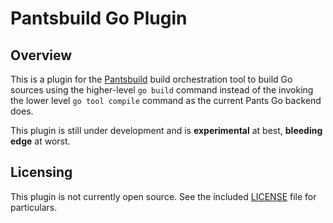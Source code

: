 # Pantsbuild Go Plugin

## Overview

This is a plugin for the [Pantsbuild](https://pantsbuild.org) build orchestration tool to build Go sources using the higher-level `go build` command instead of the invoking the lower level `go tool compile` command as the current Pants Go backend does.

This plugin is still under development and is **experimental** at best, **bleeding edge** at worst.


## Licensing

This plugin is not currently open source. See the included [LICENSE](./LICENSE) file for particulars.
